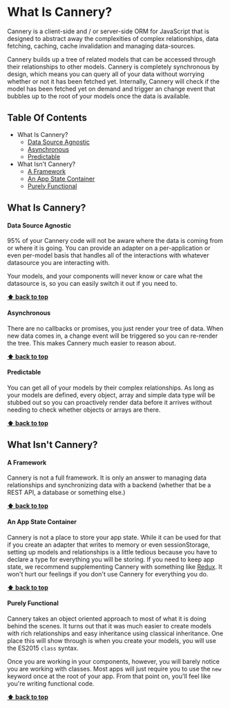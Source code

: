 # What Is Cannery?

Cannery is a client-side and / or server-side ORM for JavaScript that is designed to abstract away the complexities of complex relationships, data fetching, caching, cache invalidation and managing data-sources.

Cannery builds up a tree of related models that can be accessed through their relationships to other models. Cannery is completely synchronous by design, which means you can query all of your data without worrying whether or not it has been fetched yet. Internally, Cannery will check if the model has been fetched yet on demand and trigger an change event that bubbles up to the root of your models once the data is available.

## Table Of Contents
* What Is Cannery?
    * [Data Source Agnostic](#data-source-agnostic)
    * [Asynchronous](#asynchronous)
    * [Predictable](#predictable)
* What Isn't Cannery?
    * [A Framework](#a-framework)
    * [An App State Container](#an-app-state-container)
    * [Purely Functional](#purely-functional)

## What Is Cannery?

#### Data Source Agnostic

95% of your Cannery code will not be aware where the data is coming from or where it is going. You can provide an adapter on a per-application or even per-model basis that handles all of the interactions with whatever datasource you are interacting with.

Your models, and your components will never know or care what the datasource is, so you can easily switch it out if you need to.

**[⬆ back to top](#table-of-contents)**

#### Asynchronous

There are no callbacks or promises, you just render your tree of data. When new data comes in, a change event will be triggered so you can re-render the tree. This makes Cannery much easier to reason about.

**[⬆ back to top](#table-of-contents)**

#### Predictable

You can get all of your models by their complex relationships. As long as your models are defined, every object, array and simple data type will be stubbed out so you can proactively render data before it arrives without needing to check whether objects or arrays are there.

**[⬆ back to top](#table-of-contents)**

## What Isn't Cannery?

#### A Framework

Cannery is not a full framework. It is only an answer to managing data relationships and synchronizing data with a backend (whether that be a REST API, a database or something else.)

**[⬆ back to top](#table-of-contents)**

#### An App State Container

Cannery is not a place to store your app state. While it can be used for that if you create an adapter that writes to memory or even sessionStorage, setting up models and relationships is a little tedious because you have to declare a type for everything you will be storing. If you need to keep app state, we recommend supplementing Cannery with something like [Redux](http://redux.js.org). It won't hurt our feelings if you don't use Cannery for everything you do.

**[⬆ back to top](#table-of-contents)**

#### Purely Functional

Cannery takes an object oriented approach to most of what it is doing behind the scenes. It turns out that it was much easier to create models with rich relationships and easy inheritance using classical inheritance. One place this will show through is when you create your models, you will use the ES2015 `class` syntax.

Once you are working in your components, however, you will barely notice you are working with classes. Most apps will just require you to use the `new` keyword once at the root of your app. From that point on, you'll feel like you're writing functional code.

**[⬆ back to top](#table-of-contents)**

